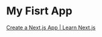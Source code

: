 # My Fisrt App

[Create a Next.js App | Learn Next.js](https://nextjs.org/learn/basics/create-nextjs-app)
